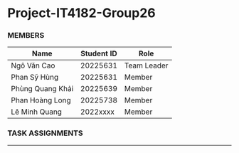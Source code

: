 # Project-IT4182-Group26
### MEMBERS

| Name| Student ID| Role|
| - | - | - |
| Ngô Văn Cao | 20225631 | Team Leader|
| Phan Sỹ Hùng | 20225631 | Member|
| Phùng Quang Khải | 20225639 | Member|
| Phan Hoàng Long | 20225738 | Member|
| Lê Minh Quang | 2022xxxx | Member |

### TASK ASSIGNMENTS

---
